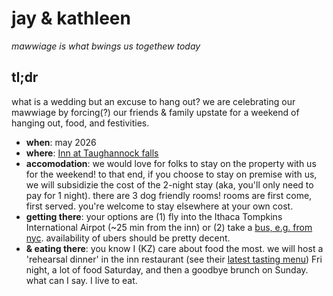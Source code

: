 # jay & kathleen
*mawwiage is what bwings us togethew today* 

## tl;dr
what is a wedding but an excuse to hang out? we are celebrating our mawwiage by forcing(?) our friends & family upstate for a weekend of hanging out, food, and festivities. 

* **when**: may 2026
* **where**: [Inn at Taughannock falls](https://www.inntfalls.com/)
* **accomodation**: we would love for folks to stay on the property with us for the weekend! to that end, if you choose to stay on premise with us, we will subsidizie the cost of the 2-night stay (aka, you'll only need to pay for 1 night). there are 3 dog friendly rooms! rooms are first come, first served. you're welcome to stay elsewhere at your own cost.
* **getting there**: your options are (1) fly into the Ithaca Tompkins International Airpot (~25 min from the inn) or (2) take a [bus, e.g. from nyc](https://www.wanderu.com/en-us/bus/us-ny/ithaca/us-ny/new-york/). availability of ubers should be pretty decent.
* **& eating there**: you know I (KZ) care about food the most. we will host a 'rehearsal dinner' in the inn restaurant (see their [latest tasting menu](https://www.inntfalls.com/drink-dine/the-inn-restaurant#cms-menu)) Fri night, a lot of food Saturday, and then a goodbye brunch on Sunday. what can I say. I live to eat. 
